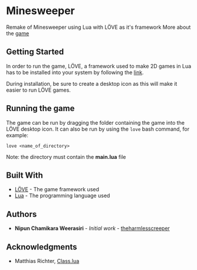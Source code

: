 # Minesweeper
Remake of Minesweeper using Lua with LÖVE as it's framework
More about the [game](https://en.wikipedia.org/wiki/Minesweeper_(video_game))

## Getting Started

In order to run the game, LÖVE, a framework used to make 2D games in Lua has to be installed into your system by following the [link](https://love2d.org/).

During installation, be sure to create a desktop icon as this will make it easier to run LÖVE games.

## Running the game

The game can be run by dragging the folder containing the game into the LÖVE desktop icon.
It can also be run by using the `love` bash command, for example:
```
love <name_of_directory>
```

Note: the directory must contain the **main.lua** file

## Built With

* [LÖVE](https://love2d.org/) - The game framework used
* [Lua](https://www.lua.org/)  - The programming language used

## Authors

* **Nipun Chamikara Weerasiri** - *Initial work* - [theharmlesscreeper](https://github.com/theharmlesscreeper)

## Acknowledgments
* Matthias Richter, [Class.lua](https://github.com/vrld/hump)
